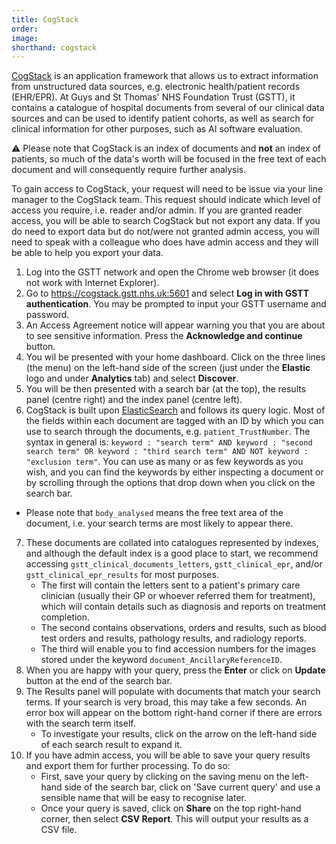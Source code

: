 ```yaml
---
title: CogStack
order: 
image:
shorthand: cogstack
---
```



[CogStack](https://cogstack.org/) is an application framework that allows us to extract information from unstructured data sources, e.g. electronic health/patient records (EHR/EPR).
At Guys and St Thomas' NHS Foundation Trust (GSTT), it contains a catalogue of hospital documents from several of our clinical data sources and can be used to identify patient cohorts, as well as search
for clinical information for other purposes, such as AI software evaluation. 

⚠️ Please note that CogStack is an index of documents and **not** an index of patients, so much of the data's worth will be focused in the free text of each document and will consequently require further analysis.

To gain access to CogStack, your request will need to be issue via your line manager to the CogStack team. This request should indicate which level of access you require, i.e. reader and/or admin. 
If you are granted reader access, you will be able to search CogStack but not export any data. 
If you do need to export data but do not/were not granted admin access, you will need to speak with a colleague who does have admin access and they will be able to help you export your data.

1. Log into the GSTT network and open the Chrome web browser (it does not work with Internet Explorer).
2. Go to https://cogstack.gstt.nhs.uk:5601 and select **Log in with GSTT authentication**. You may be prompted to input your GSTT username and password.
3. An Access Agreement notice will appear warning you that you are about to see sensitive information. Press the **Acknowledge and continue** button.
4. You wil be presented with your home dashboard. Click on the three lines (the menu) on the left-hand side of the screen (just under the **Elastic** logo and under **Analytics** tab) and select **Discover**.
5. You will be then presented with a search bar (at the top), the results panel (centre right) and the index panel (centre left).
6. CogStack is built upon [ElasticSearch](https://www.elastic.co/) and follows its query logic. Most of the fields within each document are tagged with an ID by which you can use to search through the documents, e.g. `patient_TrustNumber`. The syntax in general is: `keyword : "search term" AND keyword : "second search term" OR keyword : "third search term" AND NOT keyword : "exclusion term"`. You can use as many or as few keywords as you wish, and you can find the keywords by either inspecting a document or by scrolling through the options that drop down when you click on the search bar.
  - Please note that `body_analysed` means the free text area of the document, i.e. your search terms are most likely to appear there.
7. These documents are collated into catalogues represented by indexes, and although the default index is a good place to start, we recommend accessing `gstt_clinical_documents_letters`, `gstt_clinical_epr`, and/or `gstt_clinical_epr_results` for most purposes.
   - The first will contain the letters sent to a patient's primary care clinician (usually their GP or whoever referred them for treatment), which will contain details such as diagnosis and reports on treatment completion.
   - The second contains observations, orders and results, such as blood test orders and results, pathology results, and radiology reports.
   - The third will enable you to find accession numbers for the images stored under the keyword `document_AncillaryReferenceID`.
8. When you are happy with your query, press the **Enter** or click on **Update** button at the end of the search bar.
9. The Results panel will populate with documents that match your search terms. If your search is very broad, this may take a few seconds. An error box will appear on the bottom right-hand corner if there are errors with the search term itself.
   - To investigate your results, click on the arrow on the left-hand side of each search result to expand it.
10. If you have admin access, you will be able to save your query results and export them for further processing. To do so:
    - First, save your query by clicking on the saving menu on the left-hand side of the search bar, click on 'Save current query' and use a sensible name that will be easy to recognise later. 
    - Once your query is saved, click on **Share** on the top right-hand corner, then select **CSV Report**. This will output your results as a CSV file.